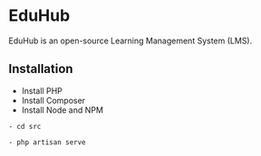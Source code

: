 # EduHub

EduHub is an open-source Learning Management System (LMS).

## Installation
- Install PHP
- Install Composer
- Install Node and NPM
```
- cd src
```
```
- php artisan serve
```
